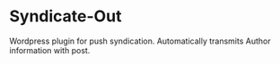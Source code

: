 Syndicate-Out
=============

Wordpress plugin for push syndication. Automatically transmits Author information with post.
